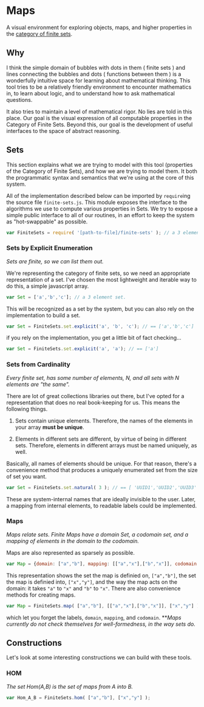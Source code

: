 # Maps
A visual environment for exploring objects, maps, and higher properties in the [category of finite sets](http://ncatlab.org/nlab/show/finite+set).

## Why

I think the simple domain of bubbles with dots in them ( finite sets ) and lines connecting the bubbles and dots ( functions between them ) is a wonderfully intuitive space for learning about mathematical thinking. This tool tries to be a relatively friendly environment to encounter mathematics in, to learn about logic, and to understand how to ask mathematical questions.

It also tries to maintain a level of mathematical rigor. No lies are told in this place. Our goal is the visual expression of all computable properties in the Category of Finite Sets. Beyond this, our goal is the development of useful interfaces to the space of abstract reasoning.

## Sets

This section explains what we are trying to model with this tool (properties of the Category of Finite Sets), and how we are trying to model them. It both the programmatic syntax and semantics that we're using at the core of this system.

All of the implementation described below can be imported by ```require```ing the source file ```finite-sets.js```. This module exposes the interface to the algorithms we use to compute various properties in Sets. We try to expose a simple public interface to all of our routines, in an effort to keep the system as "hot-swappable" as possible.

```javascript
var FiniteSets = require( '[path-to-file]/finite-sets' ); // a 3 element set.
```

### Sets by Explicit Enumeration

*Sets are finite, so we can list them out.*

We're representing the category of finite sets, so we need an appropriate representation of a set. I've chosen the most lightweight and iterable way to do this, a simple javascript array.

```javascript
var Set = ['a','b','c']; // a 3 element set.
```

This will be recognized as a set by the system, but you can also rely on the implementation to build a set.

```javascript
var Set = FiniteSets.set.explicit('a', 'b', 'c'); // == ['a','b','c']
```

if you rely on the implementation, you get a little bit of fact checking...


```javascript
var Set = FiniteSets.set.explicit('a', 'a'); // == ['a']
```

### Sets from Cardinality

*Every finite set, has some number of elements, N, and all sets with N elements are "the same".*

There are lot of great collections libraries out there, but I've opted for a representation that does no real book-keeping for us. This means the following things.

1. Sets contain unique elements. Therefore, the names of the elements in your array **must be unique**.

2. Elements in different sets are different, by virtue of being in different sets. Therefore, elements in different arrays must be named uniquely, as well.

Basically, all names of elements should be unique. For that reason, there's a convenience method that produces a uniquely enumerated set from the size of set you want.

```javascript
var Set = FiniteSets.set.natural( 3 ); // == [ 'UUID1','UUID2','UUID3' ]
```

These are system-internal names that are ideally invisible to the user. Later, a mapping from internal elements, to readable labels could be implemented.

### Maps

*Maps relate sets. Finite Maps have a domain Set, a codomain set, and a mapping of elements in the domain to the codomain.*

Maps are also represented as sparsely as possible.

```javascript
var Map = {domain: ["a","b"], mapping: [["a","x"],["b","x"]], codomain: ["x", "y"]};
```

This representation shows the set the map is definied on, ```["a","b"]```, the set the map is definied into, ```["x","y"]```, and the way the map acts on the domain: it takes ```"a"``` to ```"x"``` and ```"b"``` to ```"x"```. There are also convenience methods for creating maps.

```javascript
var Map = FiniteSets.map( ["a","b"], [["a","x"],["b","x"]], ["x","y"] );
```

which let you forget the labels, ```domain```, ```mapping```, and ```codomain```. ***Maps currently do not check themselves for well-formedness, in the way sets do.*

## Constructions

Let's look at some interesting constructions we can build with these tools.

### HOM

*The set Hom(A,B) is the set of maps from A into B.*

```javascript
var Hom_A_B = FiniteSets.hom( ["a","b"], ["x","y"] );
```





